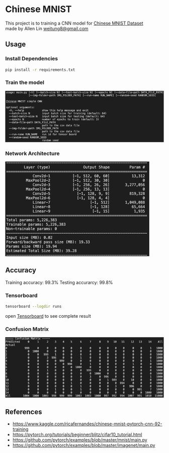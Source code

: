 # Chinese MNIST

This project is to training a CNN model
for [Chinese MNIST Dataset](https://www.kaggle.com/gpreda/chinese-mnist) \
made by Allen Lin <weitung8@gmail.com>

## Usage

### Install Dependencies
```sh
pip install -r requirements.txt
```

### Train the model
![Usage](usage.png)

### Network Architecture
![Model](model.png)


## Accuracy
Training accuracy: 99.3%
Testing accurarcy: 99.8%

### Tensorboard
```sh
tensorboard --logdir runs
```

open [Tensorboard](http://localhost:6006) to see complete result

### Confusion Matrix
![ConfusionMatrix](confusion_matrix.png)

## References
* https://www.kaggle.com/ricafernandes/chinese-mnist-pytorch-cnn-92-training
* https://pytorch.org/tutorials/beginner/blitz/cifar10_tutorial.html
* https://github.com/pytorch/examples/blob/master/mnist/main.py
* https://github.com/pytorch/examples/blob/master/imagenet/main.py
